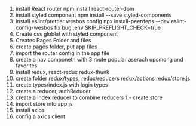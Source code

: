 1. install React router
   npm install react-router-dom
1. install styled component
   npm install --save styled-components
1. install eslint/prettier wesbos config
   npx install-peerdeps --dev eslint-config-wesbos
   fix bug .env SKIP_PREFLIGHT_CHECK=true
1. Create css globlal with styled component
1. Creates Pages Folder and files
1. create pages folder, put app files
1. import the router config in the app file
1. create a nav componetn with 3 route popular aserach upcmong and favorites
1. install redux, react-redux redux-thunk
1. create folder redux/types, redux/reducers redux/actions redux/store.js
1. create types/index.js with login types
1. create a reducer, authReducer
1. create a index reducer to combine reducers
   1.- create store
1. import store into app.js
1. install axios
1. config a axios client
